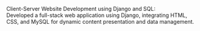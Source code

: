 Client-Server Website Development using Django and SQL:  
Developed a full-stack web application using Django, integrating HTML, CSS, and MySQL for dynamic content presentation and data management.
